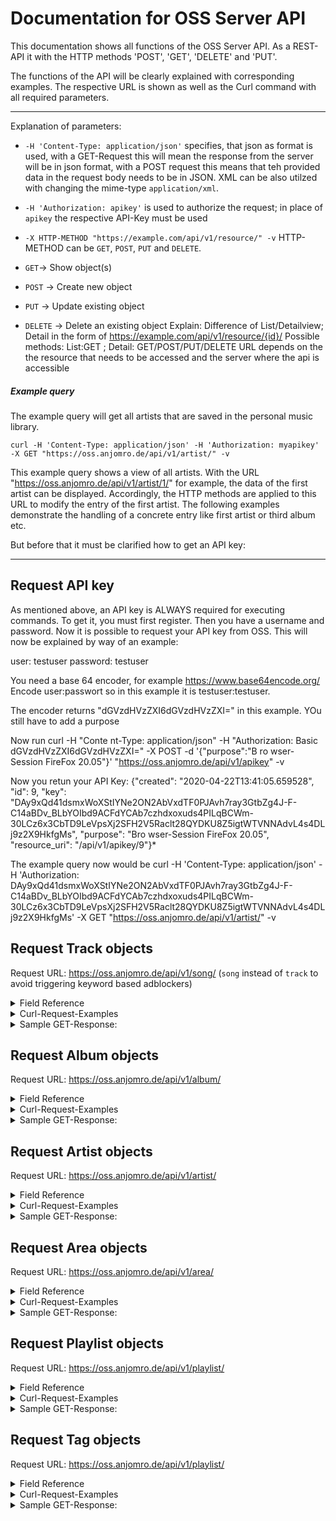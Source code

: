 # Documentation for OSS Server API 
 
This documentation shows all functions of the OSS Server API.
As a REST-API it with the HTTP methods 'POST', 'GET', 'DELETE' and 'PUT'.

The functions of the API will be clearly explained with corresponding examples.
The respective URL is shown as well as the Curl command 
with all required parameters.

--------------------------------------------------------------------------
Explanation of parameters:

- `-H 'Content-Type: application/json'` specifies, that json as format is used, with a GET-Request this will mean the response from the server will be in json format, with a POST request this means that teh provided data in the request body needs to be in JSON. XML can be also utilzed with changing the mime-type `application/xml`.
- `-H 'Authorization: apikey'` is used to authorize the request; in place of `apikey` the respective API-Key must be used

- `-X HTTP-METHOD "https://example.com/api/v1/resource/" -v` 
HTTP-METHOD can be `GET`, `POST`, `PUT` and `DELETE`.
- `GET`-> Show object(s)
- `POST` -> Create new object
- `PUT` -> Update existing object
- `DELETE` -> Delete an existing object
Explain: Difference of List/Detailview; Detail in the form of https://example.com/api/v1/resource/{id}/
Possible methods: List:GET ; Detail: GET/POST/PUT/DELETE
URL depends on the the resource that needs to be accessed and the server where the api is accessible 

##### Example query

The example query will get all artists that are saved in the personal music library.

	curl -H 'Content-Type: application/json' -H 'Authorization: myapikey'  -X GET "https://oss.anjomro.de/api/v1/artist/" -v
	
This example query shows a view of all artists. With the URL "https://oss.anjomro.de/api/v1/artist/1/" for example, the data of the first artist can be displayed. Accordingly, the HTTP methods are applied to this URL to modify the entry of the first artist. The following examples demonstrate the handling of a concrete entry like first artist or  third album etc.

But before that it must be clarified how to get an API key:

-------------------------------------------------

## Request API key
As mentioned above, an API key is ALWAYS required for executing commands. To get it, you must first register. Then you have a username and password. Now it is possible to request your API key from OSS. This will now be explained by way of an example:

user:     testuser
password: testuser 

You need a base 64 encoder, for example https://www.base64encode.org/
Encode user:passwort so in this example it is testuser:testuser.

The encoder returns "dGVzdHVzZXI6dGVzdHVzZXI=" in this example.
YOu still have to add a purpose

Now run 
curl -H "Conte	nt-Type: application/json" -H "Authorization: Basic dGVzdHVzZXI6dGVzdHVzZXI=" -X POST -d '{"purpose":"B
ro wser-Session FireFox 20.05"}' "https://oss.anjomro.de/api/v1/apikey" -v

Now you retun your API Key:
{"created": "2020-04-22T13:41:05.659528", "id": 9, "key": "DAy9xQd41dsmxWoXStIYNe2ON2AbVxdTF0PJAvh7ray3GtbZg4J-F-C14aBDv_BLbYOIbd9ACFdYCAb7czhdxoxuds4PILqBCWm-30LCz6x3CbTD9LeVpsXj2SFH2V5Raclt28QYDKU8Z5igtWTVNNAdvL4s4DLj9z2X9HkfgMs", "purpose": "Bro wser-Session FireFox 20.05", "resource_uri": "/api/v1/apikey/9"}* 

The example query now would be
curl -H 'Content-Type: application/json' -H 'Authorization: DAy9xQd41dsmxWoXStIYNe2ON2AbVxdTF0PJAvh7ray3GtbZg4J-F-C14aBDv_BLbYOIbd9ACFdYCAb7czhdxoxuds4PILqBCWm-30LCz6x3CbTD9LeVpsXj2SFH2V5Raclt28QYDKU8Z5igtWTVNNAdvL4s4DLj9z2X9HkfgMs'  -X GET "https://oss.anjomro.de/api/v1/artist/" -v



 
## Request Track objects 

Request URL:
https://oss.anjomro.de/api/v1/song/
	(`song` instead of `track` to avoid triggering keyword based adblockers)

<details>
	<summary>Field Reference</summary>

| identifier | explanation                                 | mandatory                  |
|:----------:|:-------------------------------------------:|:--------------------------:|
| id         | Identifier                                  | is generated automatically |
| title      | name of song                                | yes                        |
| album      | URL to the album the song appears           | yes                        |
| artist     | URL list of the artists that appear         | yes                        |
| mbid       | -                                           | no                         |
| audio      | Audio File, more information in File Upload | no, but sensefull          |
| tags       | Tags                                        | no                         |
</details>
 
<details>
	<summary>Curl-Request-Examples</summary>
GET-Request: Get song 1
	
	curl -H 'Content-Type: application/json' -H 'Authorization: testapikey'  -X GET "https://oss.anjomro.de/api/v1/song/1/" -v

POST-Request: Post new song

 	Curl -H 'Content-Type: application/json' -H 'Authorization: testapikey' -X POST -d '{"title":"test5","album":"/api/v1
	/album/1/", "artists":[ "/api/v1/artist/2/"]}' "https://oss.anjomro.de/api/v1/song/" -v 

PUT-Request: Put title of song 1

	curl -H 'Content-Type: application/json' -H 'Authorization: testapikey' -X PUT -d '{"title":"new title"}' 		 	https://oss.anjomro.de/api/v1/song/1/ -v 

DELETE-Request: Delete song 1

	curl -H 'Authorization: testapikey' -X DELETE  https://oss.anjomro.de/api/v1/song/1/ -v 
</details>
<details>
	<summary>Sample GET-Response:</summary>

	{
		"meta": {
				"limit": 200,
				"next": null,
				"offset": 0,
				"previous": null,
				"total_count": 1
		},
		"objects": [
				{
						"album": "/api/v1/album/1/",
						"artists": [
								"/api/v1/artist/1/"
						],
						"audio": "repertoire/song_file/1/",
						"id": 1,
						"mbid": "dec720fb-2cdb-4ab6-9217-9aea4ee48566",
						"resource_uri": "/api/v1/song/1/",
						"tags": [
								"/api/v1/tag/1/"
						],
						"title": "Kyrie"
				}
		]
	}
</details>



## Request Album objects 

Request URL:
https://oss.anjomro.de/api/v1/album/

<details>
	<summary>Field Reference</summary>

| identifier | explanation                         | mandatory                  |
|:----------:|:-----------------------------------:|:--------------------------:|
| id         | Identifier                          | is generated automatically |
| name       | name of album                       | yes                        |
| release    | first release of album              | no                         |
| artist     | URL list of the artists that appear | yes                        |
| mbid       | -                                   | no                         |
| cover_url  | URL for cover                       | no                         |
| cover_file | Image of cover                      | no                         |
| tags       | Tags                                | no                         |
</details>
 
<details>
	<summary>Curl-Request-Examples</summary>
GET-Request: Get album 5
	
	curl -H 'Content-Type: application/json' -H 'Authorization: testapikey'  -X GET "https://oss.anjomro.de/api/v1/album/5/" -v

POST-Request: Post new album

 	curl -H 'Content-Type: application/json' -H 'Authorization: testapikey' -X POST -d '{"name":"covertest","cover_url":"
	https://de.wikipedia.org/wiki/Bild_am_Sonntag#/media/Datei:Logo_Bild_am_Sonntag_(Bams).svg", "artists":[ "/api/v1/artis
	t/2/"]}' "https://oss.anjomro.de/api/v1/album/" -v 

PUT-Request: Put album 5

		curl -H 'Content-Type: application/json' -H 'Authorization: testapikey' -X PUT -d '{"name":"covertestnew"}' "https://oss.anjomro.de/api/v1/album/5/" -v -H "accept: /

DELETE-Request: Delete album 5

		curl -H 'Authorization: testapikey' -X DELETE  https://oss.anjomro.de/api/v1/album/5/ -v
</details>

<details>
	<summary>Sample GET-Response:</summary>

	{
		"meta": {
				"limit": 200,
				"next": null,
				"offset": 0,
				"previous": null,
				"total_count": 1
		},
		"objects": [
				{
				                "name": "A little Jazz Mass",
						"release": null
						"artists": ["/api/v1/artist/1"],
						"cover_url": null,
						"audio": "repertoire/song_file/1/",
						"id": 1,
						"mbid": "dec720fb-2cdb-4ab6-9217-9aea4ee48566",
						"resource_uri": "/api/v1/album/1",
						"songs": ["/api/v1/track/1",
							  "/api/v1/track/2",
							  "/api/v1/track/3",
							  "/api/v1/track/8", 
						 	  "/api/v1/track/9", 
						 	  "/api/v1/track/14", 
						 	  "/api/v1/track/15", 
						 	  "/api/v1/track/23"],
						"tags": [
								"/api/v1/tag/1/"
						],
						
				}
				
				
		]
	}
</details>



## Request Artist objects 

Request URL:
https://oss.anjomro.de/api/v1/artist/

<details>
	<summary>Field Reference</summary>

| identifier 		| explanation                         | mandatory                  |
|:----------:|:-----------------------------------:|:--------------------------:|
| id         | Identifier                          | is generated automatically |
| mbid         	| musicbrainz_id                          | no |
| name       | name of artist                       | yes                        |
| formation_types    	| Type of Artist (Person/Group/etc.)   max_length=1             | yes                         |
| area     | URL to the area of artist | no                        |
| begin       | Date of persons birth/Date of group formation  | no                         |
| end  | Death/ Group dissolved/ blank if still together | no                         |
| tags       | Tags                                | no                         |

<details>
	<summary>formation_types</summary>

| abbreviation 		| explanation             |
|:----------:|:----------------------------------:|
| P         	| Person 			  |
| G         	| Group 			  |
| O         	| Orchestra 			  |
| C         	| Choir 			  |
| F         	| Character 			  |
| E         	| Other 			  |
</details>

</details>

<details>
	<summary>Curl-Request-Examples</summary>
GET-Request: Get artist 1
	
	curl -H 'Content-Type: application/json' -H 'Authorization: testapikey'  -X GET "https://oss.anjomro.de/api/v1/artist/1/" -v

POST-Request: Post new artist

 	curl -H 'Content-Type: application/json' -H 'Authorization: testapikey' -X POST -d '{"name":"DieExmatrikulatoren","formation_types":"G","begin":"2020-04-20"}' "https://oss.anjomro.de/api/v1/artist/" -v

PUT-Request: Put name of artist 3

	curl -H 'Content-Type: application/json' -H 'Authorization: testapikey' -X PUT -d '{"name":"DieExmatrikulatoren2"}'  https://oss.anjomro.de/api/v1/artist/3/ -v

DELETE-Request: Delete artist 2

	curl -H 'Authorization: testapikey' -X DELETE  https://oss.anjomro.de/api/v1/artist/2/ -v 
</details>

<details>
	<summary>Sample GET-Response:</summary>

	{
		"meta": {
				"limit": 200,
				"next": null,
				"offset": 0,
				"previous": null,
				"total_count": 1
		},
		"objects": [
				{
					"albums": [], 
					"area": "/api/v1/area/1", 
					"begin": null, 
					"end": null, 
					"formation_types": "Group", 
					"id": 506, "mbid": "", 
					"name": "DieBiebos", 
					"resource_uri": "/api/v1/artist/506", 
					"songs": [	  "/api/v1/track/1",
							  "/api/v1/track/2",
							  "/api/v1/track/3",
							  "/api/v1/track/8", 
						 	  "/api/v1/track/9", 
						 	  "/api/v1/track/14", 
						 	  "/api/v1/track/15", 
						 	  "/api/v1/track/23"],
						"tags": [
							"/api/v1/tag/1/"
						], 
					"type": ""
				
				}
				
				
		]
	}
</details>


## Request Area objects 

Request URL:
https://oss.anjomro.de/api/v1/area/

<details>
	<summary>Field Reference</summary>

| identifier 		| explanation                         | mandatory                  |
|:----------:|:-----------------------------------:|:--------------------------:|
| id         | Identifier                          | is generated automatically |
| mbid         	| musicbrainz_id                          | no |
| name       | name of area                       | yes                        |
| area_categories    	| Area type (Country/City/etc.)   max_length=1             | yes                         |
| country_code     | iso-3166-1-code (DE/GB/FR etc.) | no                        |


<details>
	<summary>area_categories</summary>

| abbreviation 		| explanation             |
|:----------:|:----------------------------------:|
| X         	| Country 			  |
| L         	| Subdivision 			  |
| C         	| County 			  |
| M         	| Municipality 			  |
| S         	| City 			  |
| D         	| District 			  |
| I         	| Island 			  |
</details>

</details>

<details>
	<summary>Curl-Request-Examples</summary>
GET-Request: Get area 2
	
	curl -H 'Content-Type: application/json' -H 'Authorization: testapikey'  -X GET "https://oss.anjomro.de/api/v1/area/2/" -v

POST-Request: Post new area

 	curl -H 'Content-Type: application/json' -H 'Authorization: testapikey' -X POST -d '{"name":"Mkg","area_categories":"X"}' "https://oss.anjomro.de/api/v1/area/" -v

PUT-Request: Put name of area 3

	curl -H 'Content-Type: application/json' -H 'Authorization: testapikey' -X PUT -d '{"name":"Schwieberdingen"}'  https://oss.anjomro.de/api/v1/area/3/ -v

DELETE-Request: Delete area

	curl -H 'Authorization: testapikey' -X DELETE  https://oss.anjomro.de/api/v1/area/4/ -v 
</details>

<details>
	<summary>Sample GET-Response:</summary>

	{
		"meta": {
				"limit": 200,
				"next": null,
				"offset": 0,
				"previous": null,
				"total_count": 1
		},
		"objects": [
				{
					"area_categories": "X", 
					"artists": ["/api/v1/artist/1"],
					"country_code": null, 
					"id": 6, 
					"mbid": "", 
					"name": "Muenchen", 
					"resource_uri": "/api/v1/area/6", 
					"type": ""
				
				}
								
		]
	}
</details>


## Request Playlist objects 

Request URL:
https://oss.anjomro.de/api/v1/playlist/

<details>
	<summary>Field Reference</summary>

| identifier 		| explanation                         | mandatory                  |
|:----------:|:-----------------------------------:|:--------------------------:|
| id         | Identifier                          | is generated automatically |
| name       | name of playlist                       | yes                        |
| songsinplaylist     	| tracks in playlist           | no                         |
| tags     | tags in playlist  (Jazz etc.)| no                        |


<details>
	<summary>songsinplaylist</summary>

| identifier 		| explanation                         | mandatory                  |
|:----------:|:-----------------------------------:|:--------------------------:|
| id         | Identifier                          | is generated automatically |
| playlist       | name of playlist                       | no                        |
| song     	| track in playlist           | yes                         |
| sort_number     | opportunity to sort| yes                        |


</details>
</details>

<details>
	<summary>Curl-Request-Examples</summary>
GET-Request: Get playlist 1
	
	curl -H 'Content-Type: application/json' -H 'Authorization: testapikey'  -X GET "https://oss.anjomro.de/api/v1/playlist/1/" -v

POST-Request: Post new playlist

 	curl -H 'Content-Type: application/json' -H 'Authorization: testapikey' -X POST -d '{"name":"Bestoff"}' "https://oss.anjomro.de/api/v1/playlist/" -v

PUT-Request: Put name of playlist 4

	curl -H 'Content-Type: application/json' -H 'Authorization: testapikey' -X PUT -d '{"name":"Thebestsongsever"}'  https://oss.anjomro.de/api/v1/playlist/4/ -v

DELETE-Request: Delete playlist 3

	curl -H 'Authorization: testapikey' -X DELETE  https://oss.anjomro.de/api/v1/playlist/3/ -v 
</details>

<details>
	<summary>Sample GET-Response:</summary>

	{
		"meta": {
				"limit": 200,
				"next": null,
				"offset": 0,
				"previous": null,
				"total_count": 1
		},
		"objects": [
				{
				"id": 5, 
				"name": "GuteLauneRemix", 
				"resource_uri": "/api/v1/playlist/5", 
				"songsinplaylist": 
					[
					{
						"id": 4, 
						"playlist": "/api/v1/playlist/5",
						"resource_uri": "/api/v1/songinplaylist/4", 
						"song": {
							"album": "/api/v1/album/1", 
							"artists": ["/api/v1/artist/4"], 
							"audio": "repertoire/song_file/3/", 
							"id": 3, 
							"mbid": null, 
							"playlists": ["/api/v1/playlist/5"], 
							"resource_uri": "/api/v1/song/3", 
							"tags": [], 
							"title": "TheTrackTitle"}, 
						"sort_number": 1
					}, 
					{
						"id": 5, 
						"playlist": "/api/v1/playlist/5", 
						"resource_uri": "/api/v1/songinplaylist/5", 
						"song": {
							"album": "/api/v1/album/517", 
							"artists": ["/api/v1/artist/557", 
							"/api/v1/artist/566"], 
							"audio": "repertoire/song_file/93/", 
							"id": 93, 
							"mbid": null, 
							"playlists": ["/api/v1/playlist/5"], 
							"resource_uri": "/api/v1/song/93", 
							"tags": [], 
							"title": "The Souls's Children"}, 
						"sort_number": 634
					}
				], 
				"tags": [
					{
						"albums": [], 
						"artists": [], 
						"id": 6, 
						"name": 
						"Rock", 
						"playlists": ["/api/v1/playlist/5"], 
						"resource_uri": "/api/v1/tag/6", 
						"songs": []
					}, 
					{
						"albums": [], 
						"artists": [], 
						"id": 7, 
						"name": "Pop", 
						"playlists": ["/api/v1/playlist/5"], 
						"resource_uri": "/api/v1/tag/7", 
						"songs": []
					}
					]
				}
								
		]
	}
</details>


## Request Tag objects 

Request URL:
https://oss.anjomro.de/api/v1/playlist/

<details>
	<summary>Field Reference</summary>

| identifier 		| explanation                         | mandatory                  |
|:----------:|:-----------------------------------:|:--------------------------:|
| id         | Identifier                          | is generated automatically |
| name       | name of tag (Jazz etc.)             | yes                        |

</details>

<details>
	<summary>Curl-Request-Examples</summary>
GET-Request: Get tag 5
	
	curl -H 'Content-Type: application/json' -H 'Authorization: testapikey'  -X GET "https://oss.anjomro.de/api/v1/tag/5/" -v

POST-Request: Post new playlist

 	curl -H 'Content-Type: application/json' -H 'Authorization: testapikey' -X POST -d '{"name":"Rock"}' "https://oss.anjomro.de/api/v1/tag/" -v

PUT-Request: Put name of playlist 4

	curl -H 'Content-Type: application/json' -H 'Authorization: testapikey' -X PUT -d '{"name":"Jazz"}'  https://oss.anjomro.de/api/v1/tag/5/ -v

DELETE-Request: Delete tag 3

	curl -H 'Authorization: testapikey' -X DELETE  https://oss.anjomro.de/api/v1/tag/3/ -v 
</details>

<details>
	<summary>Sample GET-Response:</summary>

	{
		"meta": {
				"limit": 200,
				"next": null,
				"offset": 0,
				"previous": null,
				"total_count": 1
		},
		"objects": [
				{
					"albums": [], 
					"artists": [], 
					"id": 7, 
					"name": "Pop", 
					"playlists": [], 
					"resource_uri": "/api/v1/tag/7", 
					"songs": []
				}
								
		]
	}
</details>
